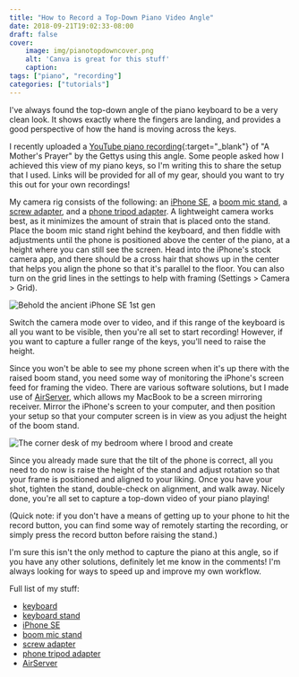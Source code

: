 ```yaml
---
title: "How to Record a Top-Down Piano Video Angle"
date: 2018-09-21T19:02:33-08:00
draft: false
cover:
    image: img/pianotopdowncover.png
    alt: 'Canva is great for this stuff'
    caption:
tags: ["piano", "recording"]
categories: ["tutorials"]
---
```


I've always found the top-down angle of the piano keyboard to be a very clean look. It shows exactly where the fingers are landing, and provides a good perspective of how the hand is moving across the keys.

I recently uploaded a [YouTube piano recording](https://youtu.be/V9QtHRLfIEo){:target="_blank"} of "A Mother's Prayer" by the Gettys using this angle. Some people asked how I achieved this view of my piano keys, so I'm writing this to share the setup that I used. Links will be provided for all of my gear, should you want to try this out for your own recordings!

My camera rig consists of the following: an [iPhone SE](https://a.co/d/cJobpg4), a [boom mic stand](https://a.co/d/8NjVBIE), a [screw adapter](https://a.co/d/aGni9uZ), and a [phone tripod adapter](https://a.co/d/aOg3RQV). A lightweight camera works best, as it minimizes the amount of strain that is placed onto the stand. Place the boom mic stand right behind the keyboard, and then fiddle with adjustments until the phone is positioned above the center of the piano, at a height where you can still see the screen. Head into the iPhone's stock camera app, and there should be a cross hair that shows up in the center that helps you align the phone so that it's parallel to the floor. You can also turn on the grid lines in the settings to help with framing (Settings > Camera > Grid).


![](/img/dsc03473_orig.jpg "Behold the ancient iPhone SE 1st gen")

Switch the camera mode over to video, and if this range of the keyboard is all you want to be visible, then you're all set to start recording! However, if you want to capture a fuller range of the keys, you'll need to raise the height.

Since you won't be able to see my phone screen when it's up there with the raised boom stand, you need some way of monitoring the iPhone's screen feed for framing the video. There are various software solutions, but I made use of [AirServer](https://www.airserver.com/Mac), which allows my MacBook to be a screen mirroring receiver. Mirror the iPhone's screen to your computer, and then position your setup so that your computer screen is in view as you adjust the height of the boom stand.

![](/img/dsc03481_orig.jpg "The corner desk of my bedroom where I brood and create")

Since you already made sure that the tilt of the phone is correct, all you need to do now is raise the height of the stand and adjust rotation so that your frame is positioned and aligned to your liking. Once you have your shot, tighten the stand, double-check on alignment, and walk away. Nicely done, you're all set to capture a top-down video of your piano playing!

(Quick note: if you don't have a means of getting up to your phone to hit the record button, you can find some way of remotely starting the recording, or simply press the record button before raising the stand.)

I'm sure this isn't the only method to capture the piano at this angle, so if you have any other solutions, definitely let me know in the comments! I'm always looking for ways to speed up and improve my own workflow.

Full list of my stuff:
- [keyboard](https://a.co/d/2zkPEDY)
- [keyboard stand](https://a.co/d/fZSbpGq)
- [iPhone SE](https://a.co/d/cJobpg4)
- [boom mic stand](https://a.co/d/8NjVBIE)
- [screw adapter](https://a.co/d/aGni9uZ)
- [phone tripod adapter](https://a.co/d/aOg3RQV)
- [AirServer](https://www.airserver.com/Mac)

    